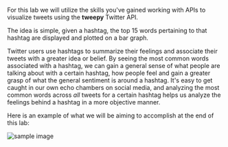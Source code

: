 <!--title={Introduction}-->

For this lab we will utilize the skills you've gained working with APIs to visualize tweets using the **tweepy** Twitter API.

The idea is simple, given a hashtag, the top 15 words pertaining to that hashtag are displayed and plotted on a bar graph.

Twitter users use hashtags to summarize their feelings and associate their tweets with a greater idea or belief. By seeing the most common words associated with a hashtag, we can gain a general sense of what people are talking about with a certain hashtag, how people feel and gain a greater grasp of what the general sentiment is around a hashtag. It's easy to get caught in our own echo chambers on social media, and analyzing the most common words across *all* tweets for a certain hashtag helps us analyze the feelings behind a hashtag in a more objective manner. 

Here is an example of what we will be aiming to accomplish at the end of this lab:

![sample image](https://i.imgur.com/TpBec4E.png)
